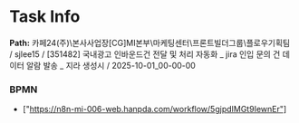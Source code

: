 # Task Info

**Path:** 카페24(주)\본사사업장\[CG]MI본부\마케팅센터\프론트빌더그룹\플로우기획팀 / sjlee15 / [351482] 국내광고 인바운드건 전달 및 처리 자동화 _ jira 인입 문의 건 데이터 알람 발송 _ 지라 생성시 / 2025-10-01_00-00-00

### BPMN
- ["https://n8n-mi-006-web.hanpda.com/workflow/5gjpdIMGt9IewnEr"]

